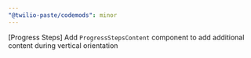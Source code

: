 ```yaml
---
"@twilio-paste/codemods": minor
---
```


[Progress Steps] Add `ProgressStepsContent` component to add additional content during vertical orientation
